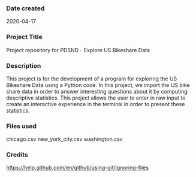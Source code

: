 ### Date created
2020-04-17

### Project Title
Project repository for PDSND - Explore US Bikeshare Data

### Description
This project is for the development of a program for exploring the US Bikeshare Data using a Python code. In this project, we import the US bike share data in order to answer interesting questions about it by computing descriptive statistics. This project allows the user to enter in raw input to create an interactive experience in the terminal in order to present these statistics.

### Files used
chicago.csv
new_york_city.csv
washington.csv

### Credits
https://help.github.com/en/github/using-git/ignoring-files
